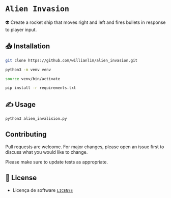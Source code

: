 # `Alien Invasion`
👽 Create a rocket ship that  moves right and left and fires bullets in response to player input.

## 📥 Installation

```bash
git clone https://github.com/willianlim/alien_invasion.git
```

```bash
python3 -m venv venv
```

```bash
source venv/bin/activate
```

```bash
pip install -r requirements.txt
```

## ✍ Usage

```python
python3 alien_invalision.py
```


## Contributing
Pull requests are welcome. For major changes, please open an issue first to discuss what you would like to change.

Please make sure to update tests as appropriate.

## 📝 License
- Licença de software [`LICENSE`](https://github.com/willianlim/alien_invasion/blob/main/LICENSE)
